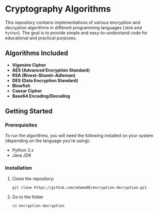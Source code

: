 # Cryptography Algorithms

This repository contains implementations of various encryption and decryption algorithms in different programming languages (```JAVA``` and ```Python```). The goal is to provide simple and easy-to-understand code for educational and practical purposes.

## Algorithms Included

- **Vigenère Cipher**
- **AES (Advanced Encryption Standard)**
- **RSA (Rivest–Shamir–Adleman)**
- **DES (Data Encryption Standard)**
- **Blowfish**
- **Caesar Cipher**
- **Base64 Encoding/Decoding**

## Getting Started

### Prerequisites

To run the algorithms, you will need the following installed on your system (depending on the language you're using):
- Python 3.x
- Java JDK


### Installation

1. Clone the repository:
   ```bash
   git clone https://github.com/adamo08/encryption-decryption.git
2. Go to the folder
   ```bash
   cd encryption-decryption
   
